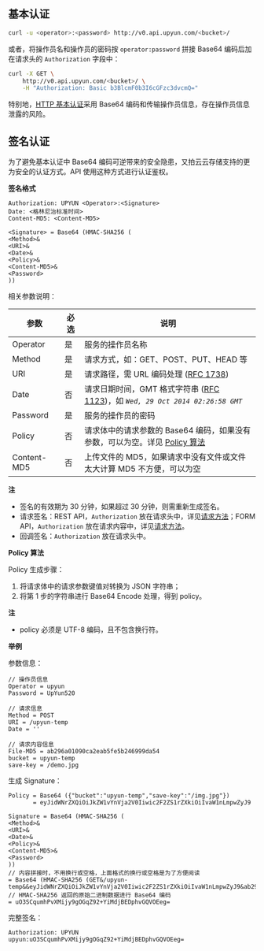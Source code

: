 ## 基本认证

```sh
curl -u <operator>:<password> http://v0.api.upyun.com/<bucket>/
```

或者，将操作员名和操作员的密码按 `operator:password` 拼接 Base64 编码后加在请求头的 `Authorization` 字段中：

```sh
curl -X GET \
    http://v0.api.upyun.com/<bucket>/ \
    -H "Authorization: Basic b3BlcmF0b3I6cGFzc3dvcmQ="
```

特别地，[HTTP 基本认证](http://zh.wikipedia.org/wiki/HTTP%E5%9F%BA%E6%9C%AC%E8%AE%A4%E8%AF%81)采用 Base64 编码和传输操作员信息，存在操作员信息泄露的风险。


## 签名认证

为了避免基本认证中 Base64 编码可逆带来的安全隐患，又拍云云存储支持的更为安全的认证方式。API 使用这种方式进行认证鉴权。

**签名格式**

```
Authorization: UPYUN <Operator>:<Signature>
Date: <格林尼治标准时间>
Content-MD5: <Content-MD5>

<Signature> = Base64 (HMAC-SHA256 (
<Method>&
<URI>&
<Date>&
<Policy>&
<Content-MD5>&
<Password>
))
```

相关参数说明：

|      参数      |  必选   |                       说明                                           |
|---------------|---------|------------------------------------------------------------------------------|
| Operator      |   是    |服务的操作员名称                            |
| Method        |   是    |请求方式，如：GET、POST、PUT、HEAD 等                            |
| URI           |   是    |请求路径，需 URL 编码处理 ([RFC 1738](http://tools.ietf.org/html/rfc1738 )) |
| Date          | 	否    |请求日期时间，GMT 格式字符串 ([RFC 1123](http://tools.ietf.org/html/rfc1123))，如 *`Wed, 29 Oct 2014 02:26:58 GMT`*          |
| Password      |   是    |服务的操作员的密码                                                    |
| Policy        |   否    |请求体中的请求参数的 Base64 编码，如果没有参数，可以为空。详见 [Policy 算法](#policy)   |
| Content-MD5   |   否    |上传文件的 MD5，如果请求中没有文件或文件太大计算 MD5 不方便，可以为空            |

**注**

- 签名的有效期为 30 分钟，如果超过 30 分钟，则需重新生成签名。
- 请求签名：REST API，`Authorization` 放在请求头中，详见[请求方法](/api/rest_api/#_1)；FORM API，`Authorization` 放在请求内容中，详见[请求方法](/api/form_api/#_1)。
- 回调签名：`Authorization` 放在请求头中。


<a name="policy"></a>
**Policy 算法**

Policy 生成步骤：

1. 将请求体中的请求参数键值对转换为 JSON 字符串；
2. 将第 1 步的字符串进行 Base64 Encode 处理，得到 policy。

**注**

- policy 必须是 UTF-8 编码，且不包含换行符。


**举例**

参数信息：
```
// 操作员信息
Operator = upyun			
Password = UpYun520

// 请求信息
Method = POST							
URI = /upyun-temp
Date = ''

// 请求内容信息
File-MD5 = ab296a01090ca2eab5fe5b246999da54   
bucket = upyun-temp
save-key = /demo.jpg
```

生成 Signature：

```
Policy = Base64 ({"bucket":"upyun-temp","save-key":"/img.jpg"})
	   = eyJidWNrZXQiOiJkZW1vYnVja2V0Iiwic2F2ZS1rZXkiOiIvaW1nLmpwZyJ9

Signature = Base64 (HMAC-SHA256 (
<Method>&
<URI>&
<Date>&
<Policy>&
<Content-MD5>&
<Password>
))
// 内容拼接时，不用换行或空格，上面格式的换行或空格是为了方便阅读
= Base64 (HMAC-SHA256 (GET&/upyun-temp&&eyJidWNrZXQiOiJkZW1vYnVja2V0Iiwic2F2ZS1rZXkiOiIvaW1nLmpwZyJ9&ab296a01090ca2eab5fe5b246999da54&UpYun520))
// HMAC-SHA256 返回的原始二进制数据进行 Base64 编码
= uO3SCqumhPvXMijy9gOGqZ92+YiMdjBEDphvGQVOEeg=
```

完整签名：

```
Authorization: UPYUN upyun:uO3SCqumhPvXMijy9gOGqZ92+YiMdjBEDphvGQVOEeg=
```